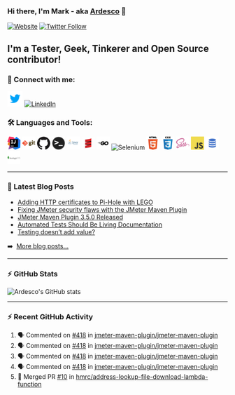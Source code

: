 ### Hi there, I'm Mark - aka [Ardesco][website] 👋

[![Website](https://img.shields.io/website?label=lazeryattack.com&style=for-the-badge&url=https%3A%2F%2Fwww.lazeryattack.com)](https://www.lazeryattack.com)
[![Twitter Follow](https://img.shields.io/twitter/follow/Ardesco?color=1DA1F2&logo=twitter&style=for-the-badge)](https://twitter.com/intent/follow?original_referer=https%3A%2F%2Fgithub.com%2FcodeSTACKr&screen_name=Ardesco)

## I'm a Tester, Geek, Tinkerer and Open Source contributor!

<!--
- 🔭 I’m currently working on ...
- 🌱 I’m currently learning ...
- 👯 I’m looking to collaborate on ...
- 🤔 I’m looking for help with ...
- 💬 Ask me about ...
- 📫 How to reach me: ...
- ⚡ Fun fact: ...
-->

### 🔗 Connect with me:

[<img src="https://raw.githubusercontent.com/github/explore/80688e429a7d4ef2fca1e82350fe8e3517d3494d/topics/twitter/twitter.png" height="35px" width="35px" alt="Twitter">][twitter]
[<img src="https://content.linkedin.com/content/dam/me/business/en-us/amp/brand-site/v2/bg/LI-Bug.svg.original.svg" height="35px" width="35px" alt="LinkedIn">][linkedin]

### 🛠️ Languages and Tools:

<img src="https://raw.githubusercontent.com/github/explore/main/topics/intellij-idea/intellij-idea.png" height="30px" width="30px" alt="Intellij IDEA"> <img src="https://raw.githubusercontent.com/github/explore/80688e429a7d4ef2fca1e82350fe8e3517d3494d/topics/git/git.png" height="30px" width="30px" alt="Git"> <img src="https://raw.githubusercontent.com/github/explore/78df643247d429f6cc873026c0622819ad797942/topics/github/github.png" height="30px" width="30px" alt="GitHub"> <img src="https://raw.githubusercontent.com/github/explore/80688e429a7d4ef2fca1e82350fe8e3517d3494d/topics/terminal/terminal.png" height="30px" width="30px" alt="Terminal"> <img src="https://raw.githubusercontent.com/github/explore/80688e429a7d4ef2fca1e82350fe8e3517d3494d/topics/java/java.png" height="30px" width="30px" alt="Java"> <img src="https://raw.githubusercontent.com/github/explore/80688e429a7d4ef2fca1e82350fe8e3517d3494d/topics/scala/scala.png" height="30px" width="30px" alt="Scala"> <img src="https://raw.githubusercontent.com/github/explore/80688e429a7d4ef2fca1e82350fe8e3517d3494d/topics/go/go.png" height="30px" width="30px" alt="Golang"> <img src="https://cdn.jsdelivr.net/npm/simple-icons@v5/icons/selenium.svg" height="30px" width="30px" alt="Selenium"> <img src="https://raw.githubusercontent.com/github/explore/80688e429a7d4ef2fca1e82350fe8e3517d3494d/topics/html/html.png" height="30px" width="30px" alt="HTML5"> <img src="https://raw.githubusercontent.com/github/explore/80688e429a7d4ef2fca1e82350fe8e3517d3494d/topics/css/css.png" height="30px" width="30px" alt="CSS3"> <img src="https://raw.githubusercontent.com/github/explore/80688e429a7d4ef2fca1e82350fe8e3517d3494d/topics/sass/sass.png" height="30px" width="30px" alt="SASS"> <img src="https://raw.githubusercontent.com/github/explore/80688e429a7d4ef2fca1e82350fe8e3517d3494d/topics/javascript/javascript.png" height="30px" width="30px" alt="JavaScript"> <img src="https://raw.githubusercontent.com/github/explore/80688e429a7d4ef2fca1e82350fe8e3517d3494d/topics/sql/sql.png" height="30px" width="30px" alt="SQL"> <img src="https://raw.githubusercontent.com/github/explore/80688e429a7d4ef2fca1e82350fe8e3517d3494d/topics/mongodb/mongodb.png" height="30px" width="30px" alt="MongoDB">

---

### 📕 Latest Blog Posts

<!-- BLOG-POST-LIST:START -->
- [Adding HTTP certificates to Pi-Hole with LEGO](https://ardesco.lazerycode.com/devops/2022/01/11/lets-encrypt-on-pihole.html)
- [Fixing JMeter security flaws with the JMeter Maven Plugin](https://ardesco.lazerycode.com/oss/2021/12/28/fixing-security-flaws-with-the-jmeter-maven-plugin.html)
- [JMeter Maven Plugin 3.5.0 Released](https://ardesco.lazerycode.com/oss/2021/10/09/jmeter-maven-plugin-3-5-0-released.html)
- [Automated Tests Should Be Living Documentation](https://ardesco.lazerycode.com/testing/2014/09/17/automated-tests-should-be-living-documentation.html)
- [Testing doesn’t add value?](https://ardesco.lazerycode.com/testing/2014/05/02/testing-doesnt-add-value.html)
<!-- BLOG-POST-LIST:END -->

➡️ &nbsp;[More blog posts...](https://ardesco.lazerycode.com)

---

### ⚡ GitHub Stats

![Ardesco's GitHub stats](https://github-readme-stats-ardesco.vercel.app/api?username=ardesco&count_private=true&show_icons=true&theme=nightowl)

---

### ⚡ ️Recent GitHub Activity

<!--START_SECTION:activity-->
1. 🗣 Commented on [#418](https://github.com/jmeter-maven-plugin/jmeter-maven-plugin/issues/418) in [jmeter-maven-plugin/jmeter-maven-plugin](https://github.com/jmeter-maven-plugin/jmeter-maven-plugin)
2. 🗣 Commented on [#418](https://github.com/jmeter-maven-plugin/jmeter-maven-plugin/issues/418) in [jmeter-maven-plugin/jmeter-maven-plugin](https://github.com/jmeter-maven-plugin/jmeter-maven-plugin)
3. 🗣 Commented on [#418](https://github.com/jmeter-maven-plugin/jmeter-maven-plugin/issues/418) in [jmeter-maven-plugin/jmeter-maven-plugin](https://github.com/jmeter-maven-plugin/jmeter-maven-plugin)
4. 🗣 Commented on [#418](https://github.com/jmeter-maven-plugin/jmeter-maven-plugin/issues/418) in [jmeter-maven-plugin/jmeter-maven-plugin](https://github.com/jmeter-maven-plugin/jmeter-maven-plugin)
5. 🎉 Merged PR [#10](https://github.com/hmrc/address-lookup-file-download-lambda-function/pull/10) in [hmrc/address-lookup-file-download-lambda-function](https://github.com/hmrc/address-lookup-file-download-lambda-function)
<!--END_SECTION:activity-->


[website]: https://www.lazeryattack.com

[twitter]: https://twitter.com/Ardesco

[linkedin]: https://www.linkedin.com/in/ardesco/
